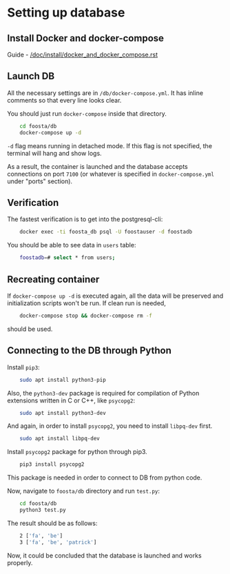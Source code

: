 # Setting up database

## Install Docker and docker-compose
Guide - [/doc/install/docker_and_docker_compose.rst](/doc/install/docker_and_docker_compose.rst)

## Launch DB
All the necessary settings are in `/db/docker-compose.yml`.
It has inline comments so that every line looks clear.

You should just run `docker-compose` inside that directory.
```bash
    cd foosta/db
    docker-compose up -d
```

`-d` flag means running in detached mode. If this flag is not specified, the terminal will hang and show logs.

As a result, the container is launched and the database accepts connections on port `7100` (or whatever is specified in `docker-compose.yml` under "ports" section).

## Verification

The fastest verification is to get into the postgresql-cli:
```bash
    docker exec -ti foosta_db psql -U foostauser -d foostadb
```

You should be able to see data in `users` table:
```bash
    foostadb=# select * from users;
```

## Recreating container

If `docker-compose up -d` is executed again, all the data will be preserved and initialization scripts won't be run. If clean run is needed,
```bash
    docker-compose stop && docker-compose rm -f
```
should be used.

## Connecting to the DB through Python
Install `pip3`:
```bash
    sudo apt install python3-pip
```

Also, the `python3-dev` package is required for compilation of Python extensions written in C or C++, like `psycopg2`:
```bash
    sudo apt install python3-dev
```

And again, in order to install `psycopg2`, you need to install `libpq-dev` first.
```bash
    sudo apt install libpq-dev
```

Install `psycopg2` package for python through pip3.
```bash
    pip3 install psycopg2
```
This package is needed in order to connect to DB from python code.

Now, navigate to `foosta/db` directory and run `test.py`:
```bash
    cd foosta/db
    python3 test.py
```
The result should be as follows:
```bash
    2 ['fa', 'be']
    3 ['fa', 'be', 'patrick']
```

Now, it could be concluded that the database is launched and works properly.